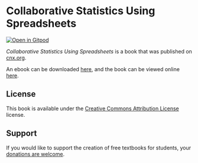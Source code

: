 # Collaborative Statistics Using Spreadsheets

[![Open in Gitpod](https://gitpod.io/button/open-in-gitpod.svg)](https://gitpod.io/from-referrer/)

_Collaborative Statistics Using Spreadsheets_ is a book that was published on [cnx.org](https://cnx.org/).

An ebook can be downloaded [here](https://github.com/cnx-user-books/cnxbook-collaborative-statistics-using-spreadsheets/releases/latest), and the book can be viewed online [here](https://github.com/cnx-user-books/cnxbook-collaborative-statistics-using-spreadsheets/releases/latest).

## License
This book is available under the [Creative Commons Attribution License](./LICENSE) license.

## Support
If you would like to support the creation of free textbooks for students, your [donations are welcome](https://riceconnect.rice.edu/donation/support-openstax-banner).
